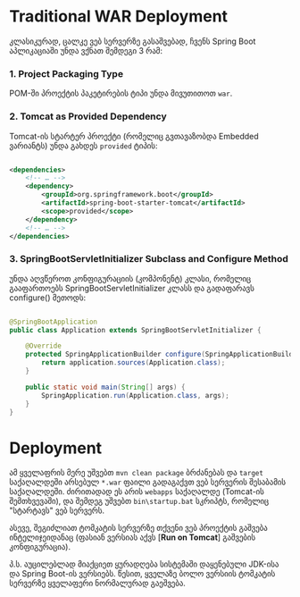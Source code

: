 # Traditional WAR Deployment

კლასიკურად, ცალკე ვებ სერვერზე გასაშვებად, ჩვენს Spring Boot აპლიკაციაში უნდა ვქნათ შემდეგი 3 რამ:

### 1. Project Packaging Type

POM-ში პროექტის პაკეტირების ტიპი უნდა მივუთითოთ `war`.

### 2. Tomcat as Provided Dependency

Tomcat-ის სტარტერ პროექტი (რომელიც გვთავაზობდა Embedded ვარიანტს) უნდა გახდეს `provided` ტიპის:

```xml

<dependencies>
    <!-- … -->
    <dependency>
        <groupId>org.springframework.boot</groupId>
        <artifactId>spring-boot-starter-tomcat</artifactId>
        <scope>provided</scope>
    </dependency>
    <!-- … -->
</dependencies>
```

### 3. SpringBootServletInitializer Subclass and Configure Method

უნდა აღვწეროთ კონფიგურაციის (კომპონენტ) კლასი, რომელიც გააფართოებს SpringBootServletInitializer კლასს და გადაფარავს
configure() მეთოდს:

```java

@SpringBootApplication
public class Application extends SpringBootServletInitializer {

    @Override
    protected SpringApplicationBuilder configure(SpringApplicationBuilder application) {
        return application.sources(Application.class);
    }

    public static void main(String[] args) {
        SpringApplication.run(Application.class, args);
    }
}
```

# Deployment

ამ ყველაფრის მერე უშვებთ `mvn clean package` ბრძანებას და `target` საქაღალდეში არსებულ `*.war` ფაილი გადაგაქვთ ვებ
სერვერის შესაბამის საქაღალდეში. ძირითადად ეს არის `webapps` საქაღალდე (Tomcat-ის შემთხვევაში), და შემდეგ უშვებთ
`bin\startup.bat` სკრიპტს, რომელიც "სტარტავს" ვებ სერვერს.

ასევე, შეგიძლიათ ტომკატის სერვერზე თქვენი ვებ პროექტის გაშვება ინტელიჯეიდანაც (ფასიან ვერსიას აქვს [**Run on Tomcat**]
გაშვების კონფიგურაცია).

პ.ს. აუცილებლად მიაქციეთ ყურადღება სისტემაში დაყენებული JDK-ისა და Spring Boot-ის ვერსიებს. წესით, ყველაზე ბოლო ვერსიის
ტომკატის სერვერზე ყველაფერი ნორმალურად გაეშვება.
